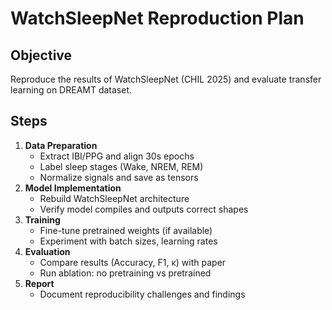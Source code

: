 # WatchSleepNet Reproduction Plan

## Objective
Reproduce the results of WatchSleepNet (CHIL 2025) and evaluate transfer learning on DREAMT dataset.

## Steps
1. **Data Preparation**
   - Extract IBI/PPG and align 30s epochs
   - Label sleep stages (Wake, NREM, REM)
   - Normalize signals and save as tensors
2. **Model Implementation**
   - Rebuild WatchSleepNet architecture
   - Verify model compiles and outputs correct shapes
3. **Training**
   - Fine-tune pretrained weights (if available)
   - Experiment with batch sizes, learning rates
4. **Evaluation**
   - Compare results (Accuracy, F1, κ) with paper
   - Run ablation: no pretraining vs pretrained
5. **Report**
   - Document reproducibility challenges and findings

